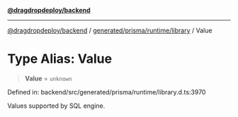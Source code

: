 [**@dragdropdeploy/backend**](../../../../../README.md)

***

[@dragdropdeploy/backend](../../../../../README.md) / [generated/prisma/runtime/library](../README.md) / Value

# Type Alias: Value

> **Value** = `unknown`

Defined in: backend/src/generated/prisma/runtime/library.d.ts:3970

Values supported by SQL engine.
